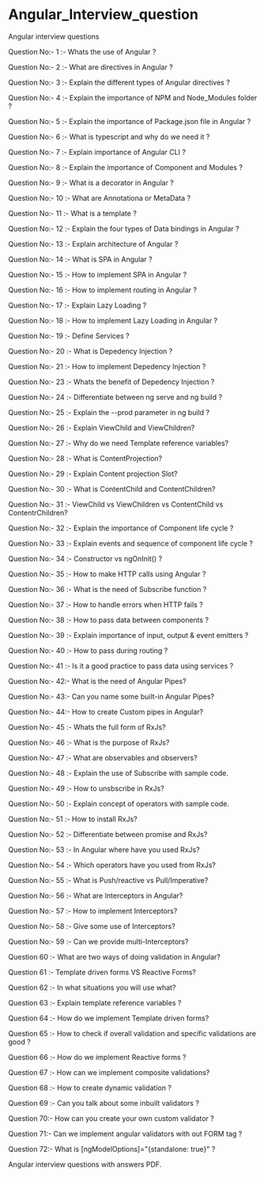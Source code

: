 # Angular_Interview_question
Angular interview questions

 Question No:- 1 :- Whats the use of Angular ?
 
 Question No:- 2 :- What are directives in Angular ?
 
 Question No:- 3 :- Explain the different types of Angular directives ?
 
 Question No:- 4 :- Explain the importance of NPM and Node_Modules folder ?
 
 Question No:- 5 :- Explain the importance of Package.json file in Angular ?
 
 Question No:- 6 :- What is typescript and why do we need it ?
 
 Question No:- 7 :- Explain importance of Angular CLI ?
 
 Question No:- 8 :- Explain the importance of Component and Modules ?
 
 Question No:- 9 :- What is a decorator in Angular ?
 
 Question No:- 10 :- What are Annotationa or MetaData ?
 
 Question No:- 11 :- What is a template ?
 
 Question No:- 12 :- Explain the four types of Data bindings in Angular ?
 
 Question No:- 13 :- Explain architecture of Angular ?
 
 Question No:- 14 :- What is SPA in Angular ?
 
 Question No:- 15 :- How to implement SPA in Angular ?
 
 Question No:- 16 :- How to implement routing in Angular ?
 
 Question No:- 17 :- Explain Lazy Loading ?
 
 Question No:- 18 :- How to implement Lazy Loading in Angular ?
 
 Question No:- 19 :- Define Services ?
 
 Question No:- 20 :- What is Depedency Injection ?
 
 Question No:- 21 :- How to implement Depedency Injection ?
 
 Question No:- 23 :- Whats the benefit of Depedency Injection ?
 
 Question No:- 24 :- Differentiate between ng serve and ng build ?
 
 Question No:- 25 :- Explain the --prod parameter in ng build ?
 
 Question No:- 26 :- Explain ViewChild and ViewChildren?
 
 Question No:- 27 :- Why do we need Template reference variables?
 
 Question No:- 28 :- What is ContentProjection?
 
 Question No:- 29 :- Explain Content projection Slot?
 
 Question No:- 30 :- What is ContentChild and ContentChildren?
 
 Question No:- 31 :- ViewChild vs ViewChildren vs ContentChild vs ContentrChildren?
 
 Question No:- 32 :- Explain the importance of Component life cycle ?
 
 Question No:- 33 :- Explain events and sequence of component life cycle ?
 
 Question No:- 34 :- Constructor vs ngOnInit() ?
 
 Question No:- 35 :- How to make HTTP calls using Angular ?
 
 Question No:- 36 :- What is the need of Subscribe function ?

 Question No:- 37 :- How to handle errors when HTTP fails ?
 
 Question No:- 38 :- How to pass data between components ?
 
 Question No:- 39 :- Explain importance of input, output & event emitters ?
 
 Question No:- 40 :- How to pass during routing ?
 
 Question No:- 41 :- Is it a good practice to pass data using services ?
 
 Question No:- 42:- What is the need of Angular Pipes?
 
 Question No:- 43:- Can you name some built-in Angular Pipes?
 
 Question No:- 44:- How to create Custom pipes in Angular?
 
 
 Question No:- 45 :- Whats the full form of RxJs?
 
 Question No:- 46 :- What is the purpose of RxJs?
 
 Question No:- 47 :- What are observables and observers?
 
 Question No:- 48 :- Explain the use of Subscribe with sample code.
 
 Question No:- 49 :- How to unsbscribe in RxJs?
 
 Question No:- 50 :- Explain concept of operators with sample code.
 
 Question No:- 51 :- How to install RxJs?
 
 Question No:- 52 :- Differentiate between promise and RxJs?
 
 Question No:- 53 :- In Angular where have you used RxJs?
 
 Question No:- 54 :- Which operators have you used from RxJs?
 
 Question No:- 55 :- What is Push/reactive vs Pull/Imperative?
 
 Question No:- 56 :- What are Interceptors in Angular?
 
 Question No:- 57 :- How to implement Interceptors?
 
 Question No:- 58 :- Give some use of Interceptors?
 
 Question No:- 59 :- Can we provide multi-Interceptors?
 
 Question 60 :- What are two ways of doing validation in Angular?
 
 Question 61 :- Template driven forms VS Reactive Forms?
 
 Question 62 :- In what situations you will use what?
 
 Question 63 :- Explain template reference variables ?
 
 Question 64 :- How do we implement Template driven forms?
 
 Question 65 :- How to check if overall validation and specific validations are good ?
 
 Question 66 :- How do we implement Reactive forms ?
 
 Question 67 :- How can we implement composite validations?
 
 Question 68 :- How to create dynamic validation ?
 
 Question 69 :- Can you talk about some inbuilt validators ?
 
 Question 70:- How can you create your own custom validator ?
 
 Question 71:- Can we implement angular validators with out FORM tag ?
 
 Question 72:- What is [ngModelOptions]="{standalone: true}" ?
 
 Angular interview questions with answers PDF.


